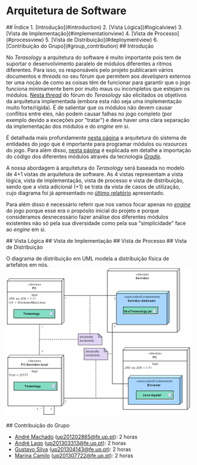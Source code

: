 # Arquitetura de Software

<a name="index"/>
## Índice
1. [Introdução](#introduction)
2. [Vista Lógica](#logicalview)
3. [Vista de Implementação](#implementationview)
4. [Vista de Processo](#processview)
5. [Vista de Distribuição](#deploymentview)
6. [Contribuição do Grupo](#group_contribution)

<a name="introduction"/>
## Introdução

No *Terasology* a arquitetura do software é muito importante pois tem de suportar o desenvolvimento paralelo de módulos diferentes a ritmos diferentes.
Para isso, os responsáveis pelo projeto publicaram vários documentos e *threads* no seu fórum que permitem aos *developers* externos ter uma noção de como as coisas têm de funcionar para garantir que o jogo funciona minimamente bem por muito maus ou incompletos que estejam os módulos. [Nesta *thread*](http://forum.terasology.org/threads/architecture-vision.690/) do fórum do *Terasology* são elicitados os objetivos da arquitetura implementada (embora esta não seja uma implementação muito forte/rígida). É de salientar que os módulos não devem causar conflitos entre eles, não podem causar falhas no jogo completo (por exemplo devido a exceções por "tratar") e deve haver uma clara separação da implementação dos módulos e do *engine* em si.

É detalhada mais profundamente [nesta página](https://github.com/MovingBlocks/Terasology/wiki/Entity-System-Architecture) a arquitetura do sistema de entidades do jogo que é importante para programar módulos ou *resources* do jogo. Para além disso, [nesta página](https://github.com/MovingBlocks/Terasology/wiki/Codebase-Structure) é explicada em detalhe a importação do código dos diferentes módulos através da tecnologia [*Gradle*](http://gradle.org/).

A nossa abordagem à arquitetura do *Terasology* será baseada no modelo de 4+1 vistas de arquitetura de software. As 4 vistas representam a vista lógica, vista de implementação, vista de processo e vista de distribuição, sendo que a vista adicional (+1) se trata da vista de casos de utilização, cujo diagrama foi já apresentado no [último relatório](https://github.com/andrelago13/Terasology/blob/master/ESOF-docs/2%20-%20Requirements%20Management.md) apresentado.

Para além disso é necessário referir que nos vamos focar apenas no [*engine*](https://github.com/andrelago13/Terasology/tree/master/engine/src/main/java/org/terasology) do jogo porque esse era o propósito inicial do projeto e porque consideramos desnecessário fazer análise dos diferentes módulos existentes não só pela sua diversidade como pela sua "simplicidade" face ao *engine* em si.

<a name="logicalview"/>
## Vista Lógica

<a name="implementationview"/>
## Vista de Implementação

<a name="processview"/>
## Vista de Processo

<a name="deploymentview"/>
## Vista de Distribuição

O diagrama de distribuição em UML modela a distribuição física de artefatos em nós.
![Terasology deployment diagram](/ESOF-docs/resources/deploymentdiagram.png)

<a name="group_contribution"/>
## Contribuição do Grupo

 - [André Machado](https://github.com/andremachado94) (up201202865@fe.up.pt): 2 horas
 - [André Lago](https://github.com/andrelago13) (up201303313@fe.up.pt): 2 horas
 - [Gustavo Silva](https://github.com/gtugablue) (up201304143@fe.up.pt): 2 horas
 - [Marina Camilo](https://github.com/Aniiram) (up201307722@fe.up.pt): 2 horas
